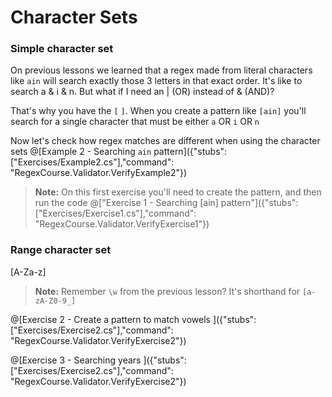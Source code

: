# Character Sets

### Simple character set
On previous lessons we learned that a regex made from literal characters like `ain` will search exactly those 3 letters in that exact order.
It's like to search a & i & n. But what if I need an | (OR) instead of & (AND)?

That's why you have the `[` `]`. When you create a pattern like `[ain]` you'll search for a single character that must be either `a` OR `i` OR `n`

Now let's check how regex matches are different when using the character sets
@[Example 2 - Searching `ain` pattern]({"stubs": ["Exercises/Example2.cs"],"command": "RegexCourse.Validator.VerifyExample2"})

>**Note:** On this first exercise you'll need to create the pattern, and then run the code
@["Exercise 1 - Searching \[ain\] pattern"]({"stubs": ["Exercises/Exercise1.cs"],"command": "RegexCourse.Validator.VerifyExercise1"})


### Range character set
[A-Za-z]

>**Note:** Remember `\w` from the previous lesson? It's shorthand for `[a-zA-Z0-9_]`

@[Exercise 2 - Create a pattern to match vowels ]({"stubs": ["Exercises/Exercise2.cs"],"command": "RegexCourse.Validator.VerifyExercise2"})

@[Exercise 3 - Searching years ]({"stubs": ["Exercises/Exercise2.cs"],"command": "RegexCourse.Validator.VerifyExercise2"})